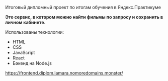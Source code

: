 Итоговый дипломный проект по итогам обучения в Яндекс.Практикуме

**Это сервис, в котором можно найти фильмы по запросу и сохранить в личном кабинете.**

Использованы технологии:
* HTML
* CSS
* JavaScript
* React
* Бэкенд на Node.js

https://frontend.diplom.lamara.nomoredomains.monster/

